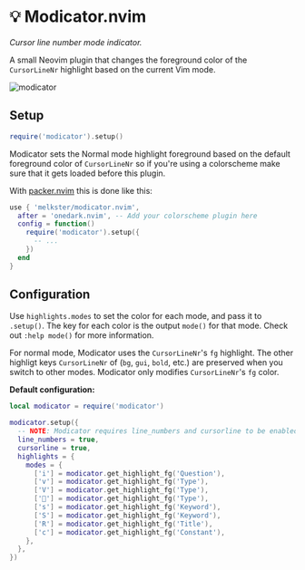 # 💡 Modicator.nvim

_Cursor line number mode indicator._

A small Neovim plugin that changes the foreground color of the `CursorLineNr` highlight based on the current Vim mode.

![modicator](https://user-images.githubusercontent.com/15816726/194103616-5fb6d1d3-5049-43cd-83da-20ed0c207d42.gif)

## Setup

```lua
require('modicator').setup()
```

Modicator sets the Normal mode highlight foreground based on the default foreground color of `CursorLineNr` so if you're using a colorscheme make sure that it gets loaded before this plugin.

With [packer.nvim](https://github.com/wbthomason/packer.nvim/) this is done like this:

```lua
use { 'melkster/modicator.nvim',
  after = 'onedark.nvim', -- Add your colorscheme plugin here
  config = function()
    require('modicator').setup({
      -- ...
    })
  end
}
```

## Configuration

Use `highlights.modes` to set the color for each mode, and pass it to `.setup()`. The key for each color is the output `mode()` for that mode. Check out `:help mode()` for more information.

For normal mode, Modicator uses the `CursorLineNr`'s `fg` highlight. The other highligt keys `CursorLineNr` of (`bg`, `gui`, `bold`, etc.) are preserved when you switch to other modes. Modicator only modifies `CursorLineNr`'s `fg` color.

**Default configuration:**

```lua
local modicator = require('modicator')

modicator.setup({
  -- NOTE: Modicator requires line_numbers and cursorline to be enabled
  line_numbers = true,
  cursorline = true,
  highlights = {
    modes = {
      ['i'] = modicator.get_highlight_fg('Question'),
      ['v'] = modicator.get_highlight_fg('Type'),
      ['V'] = modicator.get_highlight_fg('Type'),
      [''] = modicator.get_highlight_fg('Type'),
      ['s'] = modicator.get_highlight_fg('Keyword'),
      ['S'] = modicator.get_highlight_fg('Keyword'),
      ['R'] = modicator.get_highlight_fg('Title'),
      ['c'] = modicator.get_highlight_fg('Constant'),
    },
  },
})
```

